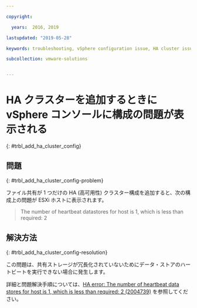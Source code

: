 ```yaml
---

copyright:

  years:  2016, 2019

lastupdated: "2019-05-28"

keywords: troubleshooting, vSphere configuration issue, HA cluster issue

subcollection: vmware-solutions


---
```


# HA クラスターを追加するときに vSphere コンソールに構成の問題が表示される
{: #trbl_add_ha_cluster_config}

## 問題
{: #trbl_add_ha_cluster_config-problem}

ファイル共有が 1 つだけの HA (高可用性) クラスター構成を追加すると、次の構成上の問題が ESXi ホストに表示されます。

> The number of heartbeat datastores for host is 1, which is less than required: 2

## 解決方法
{: #trbl_add_ha_cluster_config-resolution}

この問題は、共有ストレージが冗長化されていないためにデータ・ストアのハートビートを実行できない場合に発生します。

詳細と問題解決手順については、[HA error: The number of heartbeat data stores for host is 1, which is less than required: 2 (2004739)](https://kb.vmware.com/s/article/2004739) を参照してください。
